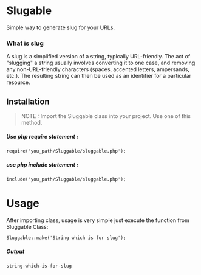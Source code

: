 # Slugable
Simple way to generate slug for your URLs.

### What is slug
A slug is a simplified version of a string, typically URL-friendly. The act of "slugging" a string usually involves converting it to one case, and removing any non-URL-friendly characters (spaces, accented letters, ampersands, etc.). The resulting string can then be used as an identifier for a particular resource.


## Installation

>NOTE : Import the Sluggable class into your project. Use one of this method.
##### Use php require statement :

``
 require('you_path/Sluggable/sluggable.php');
``
##### use php include statement :

``
 include('you_path/Sluggable/sluggable.php');
``
# Usage
After importing class, usage is very simple just execute the function from Sluggable Class:

``
Sluggable::make('String which is for slug');
``
##### Output 
``
string-which-is-for-slug
``


